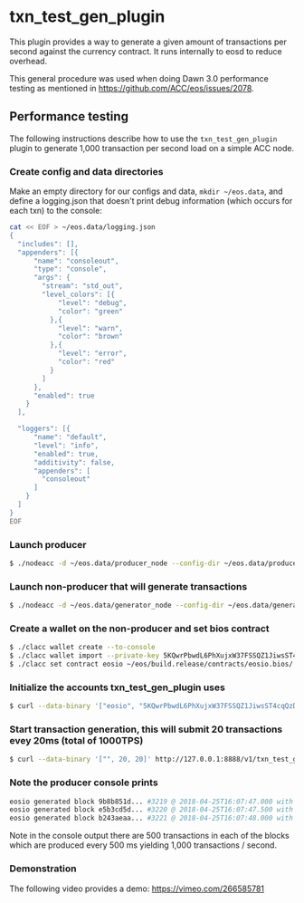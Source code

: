 # txn\_test\_gen\_plugin

This plugin provides a way to generate a given amount of transactions per second against the currency contract. It runs internally to eosd to reduce overhead.

This general procedure was used when doing Dawn 3.0 performance testing as mentioned in https://github.com/ACC/eos/issues/2078.

## Performance testing

The following instructions describe how to use the `txn_test_gen_plugin` plugin to generate 1,000 transaction per second load on a simple ACC node.

### Create config and data directories
Make an empty directory for our configs and data, `mkdir ~/eos.data`, and define a logging.json that doesn't print debug information (which occurs for each txn) to the console:
```bash
cat << EOF > ~/eos.data/logging.json
{
  "includes": [],
  "appenders": [{
      "name": "consoleout",
      "type": "console",
      "args": {
        "stream": "std_out",
        "level_colors": [{
            "level": "debug",
            "color": "green"
          },{
            "level": "warn",
            "color": "brown"
          },{
            "level": "error",
            "color": "red"
          }
        ]
      },
      "enabled": true
    }
  ],

  "loggers": [{
      "name": "default",
      "level": "info",
      "enabled": true,
      "additivity": false,
      "appenders": [
        "consoleout"
      ]
    }
  ]
}
EOF
```

### Launch producer
```bash
$ ./nodeacc -d ~/eos.data/producer_node --config-dir ~/eos.data/producer_node -l ~/eos.data/logging.json --http-server-address "" -p eosio -e
```

### Launch non-producer that will generate transactions
```bash
$ ./nodeacc -d ~/eos.data/generator_node --config-dir ~/eos.data/generator_node -l ~/eos.data/logging.json --plugin eosio::txn_test_gen_plugin --plugin eosio::chain_api_plugin --p2p-peer-address localhost:9876 --p2p-listen-endpoint localhost:5555
```

### Create a wallet on the non-producer and set bios contract
```bash
$ ./clacc wallet create --to-console
$ ./clacc wallet import --private-key 5KQwrPbwdL6PhXujxW37FSSQZ1JiwsST4cqQzDeyXtP79zkvFD3
$ ./clacc set contract eosio ~/eos/build.release/contracts/eosio.bios/ 
```

### Initialize the accounts txn_test_gen_plugin uses
```bash
$ curl --data-binary '["eosio", "5KQwrPbwdL6PhXujxW37FSSQZ1JiwsST4cqQzDeyXtP79zkvFD3"]' http://127.0.0.1:8888/v1/txn_test_gen/create_test_accounts
```

### Start transaction generation, this will submit 20 transactions evey 20ms (total of 1000TPS)
```bash
$ curl --data-binary '["", 20, 20]' http://127.0.0.1:8888/v1/txn_test_gen/start_generation
```

### Note the producer console prints
```bash
eosio generated block 9b8b851d... #3219 @ 2018-04-25T16:07:47.000 with 500 trxs, lib: 3218
eosio generated block e5b3cd5d... #3220 @ 2018-04-25T16:07:47.500 with 500 trxs, lib: 3219
eosio generated block b243aeaa... #3221 @ 2018-04-25T16:07:48.000 with 500 trxs, lib: 3220
```

Note in the console output there are 500 transactions in each of the blocks which are produced every 500 ms yielding 1,000 transactions / second.

### Demonstration
The following video provides a demo: https://vimeo.com/266585781
